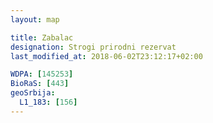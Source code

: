 ```yaml
---
layout: map

title: Zabalac
designation: Strogi prirodni rezervat
last_modified_at: 2018-06-02T23:12:17+02:00

WDPA: [145253]
BioRaS: [443]
geoSrbija:
  L1_183: [156]
---
```

